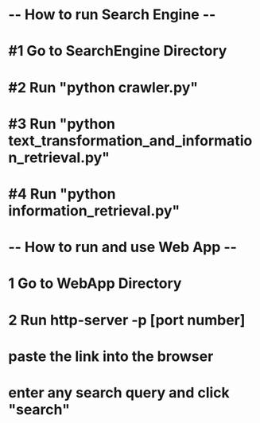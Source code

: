 # -- How to run Search Engine --

# #1 Go to SearchEngine Directory
# #2 Run "python crawler.py"
# #3 Run "python text_transformation_and_information_retrieval.py"
# #4 Run "python information_retrieval.py"

# -- How to run and use Web App -- 

# 1 Go to WebApp Directory
# 2 Run http-server -p [port number]
# paste the link into the browser
# enter any search query and click "search"
